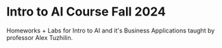# Intro to AI Course Fall 2024

Homeworks + Labs for Intro to AI and it's Business Applications taught by professor Alex Tuzhilin.
